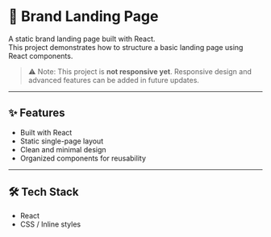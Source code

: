 # 🚀 Brand Landing Page

A static brand landing page built with React.  
This project demonstrates how to structure a basic landing page using React components.  

> ⚠️ Note: This project is **not responsive yet**. Responsive design and advanced features can be added in future updates.

---

## ✨ Features
- Built with React
- Static single-page layout
- Clean and minimal design
- Organized components for reusability

---

## 🛠 Tech Stack
- React
- CSS / Inline styles
